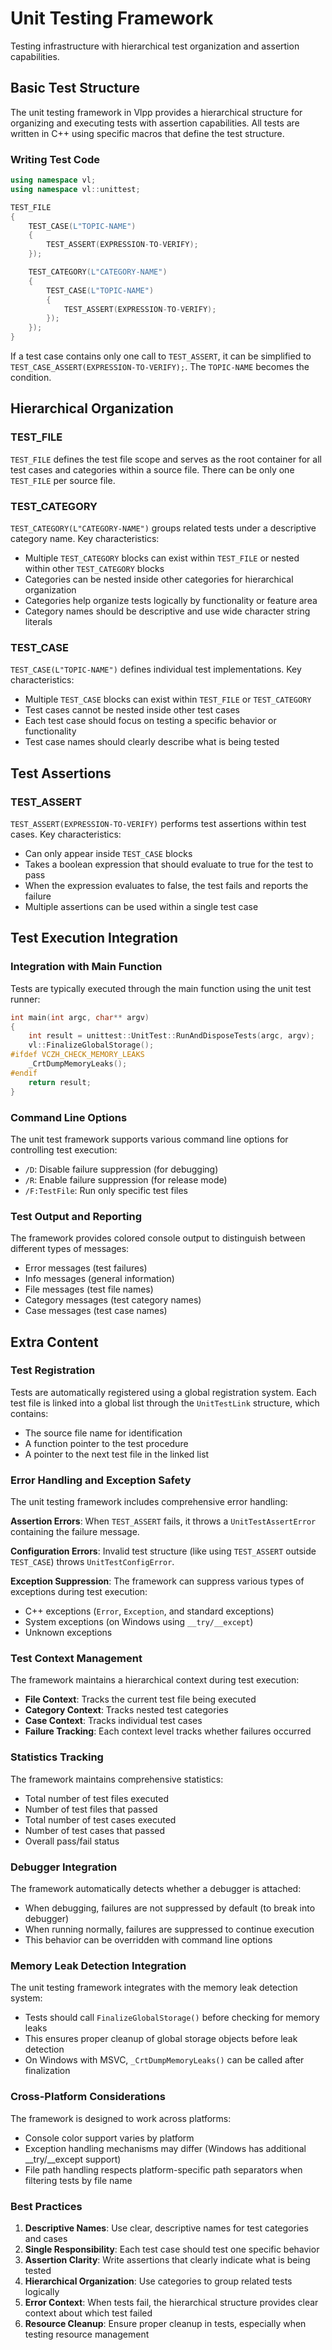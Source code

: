 # Unit Testing Framework

Testing infrastructure with hierarchical test organization and assertion capabilities.

## Basic Test Structure

The unit testing framework in Vlpp provides a hierarchical structure for organizing and executing tests with assertion capabilities. All tests are written in C++ using specific macros that define the test structure.

### Writing Test Code

```C++
using namespace vl;
using namespace vl::unittest;

TEST_FILE
{
	TEST_CASE(L"TOPIC-NAME")
	{
		TEST_ASSERT(EXPRESSION-TO-VERIFY);
	});

	TEST_CATEGORY(L"CATEGORY-NAME")
	{
		TEST_CASE(L"TOPIC-NAME")
		{
			TEST_ASSERT(EXPRESSION-TO-VERIFY);
		});
	});
}
```

If a test case contains only one call to `TEST_ASSERT`, it can be simplified to `TEST_CASE_ASSERT(EXPRESSION-TO-VERIFY);`. The `TOPIC-NAME` becomes the condition.

## Hierarchical Organization

### TEST_FILE

`TEST_FILE` defines the test file scope and serves as the root container for all test cases and categories within a source file. There can be only one `TEST_FILE` per source file.

### TEST_CATEGORY

`TEST_CATEGORY(L"CATEGORY-NAME")` groups related tests under a descriptive category name. Key characteristics:

- Multiple `TEST_CATEGORY` blocks can exist within `TEST_FILE` or nested within other `TEST_CATEGORY` blocks
- Categories can be nested inside other categories for hierarchical organization
- Categories help organize tests logically by functionality or feature area
- Category names should be descriptive and use wide character string literals

### TEST_CASE

`TEST_CASE(L"TOPIC-NAME")` defines individual test implementations. Key characteristics:

- Multiple `TEST_CASE` blocks can exist within `TEST_FILE` or `TEST_CATEGORY`
- Test cases cannot be nested inside other test cases
- Each test case should focus on testing a specific behavior or functionality
- Test case names should clearly describe what is being tested

## Test Assertions

### TEST_ASSERT

`TEST_ASSERT(EXPRESSION-TO-VERIFY)` performs test assertions within test cases. Key characteristics:

- Can only appear inside `TEST_CASE` blocks
- Takes a boolean expression that should evaluate to true for the test to pass
- When the expression evaluates to false, the test fails and reports the failure
- Multiple assertions can be used within a single test case

## Test Execution Integration

### Integration with Main Function

Tests are typically executed through the main function using the unit test runner:

```C++
int main(int argc, char** argv)
{
	int result = unittest::UnitTest::RunAndDisposeTests(argc, argv);
	vl::FinalizeGlobalStorage();
#ifdef VCZH_CHECK_MEMORY_LEAKS
	_CrtDumpMemoryLeaks();
#endif
	return result;
}
```

### Command Line Options

The unit test framework supports various command line options for controlling test execution:

- `/D`: Disable failure suppression (for debugging)
- `/R`: Enable failure suppression (for release mode)
- `/F:TestFile`: Run only specific test files

### Test Output and Reporting

The framework provides colored console output to distinguish between different types of messages:
- Error messages (test failures)
- Info messages (general information)
- File messages (test file names)
- Category messages (test category names)
- Case messages (test case names)

## Extra Content

### Test Registration

Tests are automatically registered using a global registration system. Each test file is linked into a global list through the `UnitTestLink` structure, which contains:
- The source file name for identification
- A function pointer to the test procedure
- A pointer to the next test file in the linked list

### Error Handling and Exception Safety

The unit testing framework includes comprehensive error handling:

**Assertion Errors**: When `TEST_ASSERT` fails, it throws a `UnitTestAssertError` containing the failure message.

**Configuration Errors**: Invalid test structure (like using `TEST_ASSERT` outside `TEST_CASE`) throws `UnitTestConfigError`.

**Exception Suppression**: The framework can suppress various types of exceptions during test execution:
- C++ exceptions (`Error`, `Exception`, and standard exceptions)
- System exceptions (on Windows using `__try/__except`)
- Unknown exceptions

### Test Context Management

The framework maintains a hierarchical context during test execution:
- **File Context**: Tracks the current test file being executed
- **Category Context**: Tracks nested test categories
- **Case Context**: Tracks individual test cases
- **Failure Tracking**: Each context level tracks whether failures occurred

### Statistics Tracking

The framework maintains comprehensive statistics:
- Total number of test files executed
- Number of test files that passed
- Total number of test cases executed  
- Number of test cases that passed
- Overall pass/fail status

### Debugger Integration

The framework automatically detects whether a debugger is attached:
- When debugging, failures are not suppressed by default (to break into debugger)
- When running normally, failures are suppressed to continue execution
- This behavior can be overridden with command line options

### Memory Leak Detection Integration

The unit testing framework integrates with the memory leak detection system:
- Tests should call `FinalizeGlobalStorage()` before checking for memory leaks
- This ensures proper cleanup of global storage objects before leak detection
- On Windows with MSVC, `_CrtDumpMemoryLeaks()` can be called after finalization

### Cross-Platform Considerations

The framework is designed to work across platforms:
- Console color support varies by platform
- Exception handling mechanisms may differ (Windows has additional __try/__except support)
- File path handling respects platform-specific path separators when filtering tests by file name

### Best Practices

1. **Descriptive Names**: Use clear, descriptive names for test categories and cases
2. **Single Responsibility**: Each test case should test one specific behavior
3. **Assertion Clarity**: Write assertions that clearly indicate what is being tested
4. **Hierarchical Organization**: Use categories to group related tests logically
5. **Error Context**: When tests fail, the hierarchical structure provides clear context about which test failed
6. **Resource Cleanup**: Ensure proper cleanup in tests, especially when testing resource management
